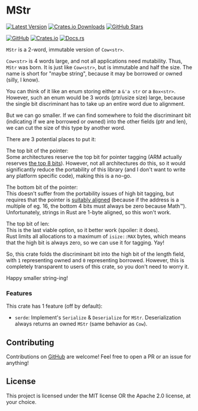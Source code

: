 # MStr

[![Latest Version]][crates-io]
[![Crates.io Downloads]][crates-io]
[![GitHub Stars]][github-com]

[![GitHub]][github-com]
[![Crates.io]][crates-io]
[![Docs.rs]][docs-rs]

[Latest Version]: https://img.shields.io/crates/v/mstr?label=version
[Crates.io Downloads]: https://img.shields.io/crates/d/mstr
[GitHub Stars]: https://img.shields.io/github/stars/Sky9x/mstr
[GitHub]: https://img.shields.io/badge/GitHub--white?style=social&logo=github
[Crates.io]: https://img.shields.io/badge/crates.io--white?style=social&logo=rust
[Docs.rs]: https://img.shields.io/badge/docs.rs--white?style=social&logo=docs.rs

[crates-io]: https://crates.io/crates/mstr
[github-com]: https://github.com/Sky9x/mstr
[docs-rs]: https://docs.rs/mstr

`MStr` is a 2-word, immutable version of `Cow<str>`.

`Cow<str>` is 4 words large, and not all applications need mutability.
Thus, `MStr` was born. It is just like `Cow<str>`, but is immutable and half the size.
The name is short for "maybe string", because it may be borrowed or owned (silly, I know).

You can think of it like an enum storing either a `&'a str` or a `Box<str>`.
However, such an enum would be 3 words (ptr/usize size) large,
because the single bit discriminant has to take up an entire word due to alignment.

But we can go smaller. If we can find somewhere to fold the discriminant bit
(indicating if we are borrowed or owned)
into the other fields (ptr and len), we can cut the size of this type by another word.

There are 3 potential places to put it:

The top bit of the pointer:  
Some architectures reserve the top bit for pointer tagging
(ARM actually reserves [the top 8 bits](https://en.wikichip.org/wiki/arm/tbi)).
However, not all architectures do this, so it would significantly reduce the portability of this library
(and I don't want to write any platform specific code), making this is a no-go.

The bottom bit of the pointer:  
This doesn't suffer from the portability issues of high bit tagging,
but requires that the pointer is [suitably aligned](https://en.wikipedia.org/wiki/Tagged_pointer)
(because if the address is a multiple of eg. 16, the bottom 4 bits must always be zero because Math™).
Unfortunately, strings in Rust are 1-byte aligned, so this won't work.

The top bit of len:  
This is the last viable option, so it better work (spoiler: it does).  
Rust limits all allocations to a maximum of `isize::MAX` bytes,
which means that the high bit is always zero, so we can use it for tagging. Yay!

So, this crate folds the discriminant bit into the high bit of the length field,
with `1` representing owned and `0` representing borrowed.
However, this is completely transparent to users of this crate,
so you don't need to worry it.

Happy smaller string-ing!


### Features

This crate has 1 feature (off by default):

- `serde`: Implement's `Serialize` & `Deserialize` for `MStr`.
Deserialization always returns an owned `MStr` (same behavior as `Cow`).


## Contributing
Contributions on [GitHub](https://github.com/Sky9x/mstr) are welcome!
Feel free to open a PR or an issue for anything!


## License

This project is licensed under the MIT license OR the Apache 2.0 license, at your choice.
